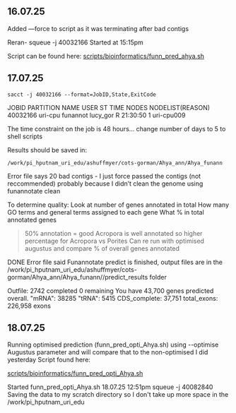 ## 16.07.25
Added —force to script as it was terminating after bad contigs


Reran- squeue -j 40032166
Started at 15:15pm


Script can be found here:
[scripts/bioinformatics/funn_pred_ahya.sh](https://github.com/lmgorman/CoTS-RNAseq/blob/04aabf2b71618d285860fcc2b134ea8d8f964345/scripts/bioinformatics/funn_pred_ahya.sh) 

## 17.07.25
```
sacct -j 40032166 --format=JobID,State,ExitCode
```

JOBID PARTITION     NAME     USER ST       TIME  NODES NODELIST(REASON)
         40032166   uri-cpu funannot lucy_gor  R   21:30:50      1 uri-cpu009


The time constraint on the job is 48 hours… change number of days to 5 to shell scripts

Results should be saved in:
```
/work/pi_hputnam_uri_edu/ashuffmyer/cots-gorman/Ahya_ann/Ahya_funann
```

Error file says 20 bad contigs - I just force passed the contigs (not reccommended) probably because I didn’t clean the genome using funannotate clean

To determine quality:
  Look at number of genes annotated in total
  How many GO terms and general terms assigned to each gene 
  What % in total annotated genes
  >50% annotation = good
  Acropora is well annotated so higher percentage for Acropora vs Porites 
  Can re run with optimised augustus and compare % of overall genes annotated

DONE
Error file said
Funannotate predict is finished, output files are in the /work/pi_hputnam_uri_edu/ashuffmyer/cots-gorman/Ahya_ann/Ahya_funann//predict_results folder

Outfile:
2742 completed 0 remaining 
You have 43,700 genes predicted overall.
"mRNA": 38285
"tRNA": 5415
CDS_complete: 37,751
total_exons: 226,958 exons


## 18.07.25
Running optimised prediction (funn_pred_opti_Ahya.sh) using --optimise Augustus parameter and will compare that to the non-optimised I did yesterday
Script found here:

[scripts/bioinformatics/funn_pred_opti_Ahya.sh ](https://github.com/lmgorman/CoTS-RNAseq/blob/09e8f1ef8ca2a538dfca4293b2b3bbdb6acf3dc7/scripts/bioinformatics/funn_pred_opti_Ahya.sh)

Started funn_pred_opti_Ahya.sh 18.07.25 12:51pm
squeue -j 40082840
Saving the data to my scratch directory so I don't take up more space in the  /work/pi_hputnam_uri_edu
